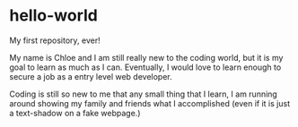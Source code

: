 # hello-world
My first repository, ever!

My name is Chloe and I am still really new to the coding world, but it is my goal to learn as much as I can. 
Eventually, I would love to learn enough to secure a job as a entry level web developer.

Coding is still so new to me that any small thing that I learn, I am running around showing my family and friends what I accomplished (even if it is just a text-shadow on a fake webpage.)


